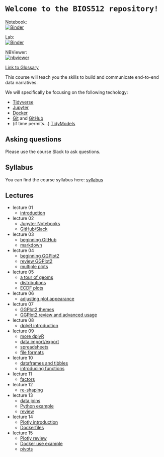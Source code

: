 # `Welcome to the BIOS512 repository!`

Notebook:  
[![Binder](https://mybinder.org/badge_logo.svg)](https://mybinder.org/v2/gh/chuckpr/BIOS512-binder/main?urlpath=git-pull%3Frepo%3Dhttps%253A%252F%252Fgithub.com%252Fchuckpr%252FBIOS512%26urlpath%3Dtree%252FBIOS512%252F%252F%26branch%3Dmain)

Lab:  
[![Binder](https://mybinder.org/badge_logo.svg)](https://mybinder.org/v2/gh/chuckpr/BIOS512-binder/main?urlpath=git-pull%3Frepo%3Dhttps%253A%252F%252Fgithub.com%252Fchuckpr%252FBIOS512%26urlpath%3Dlab%252Ftree%252FBIOS512%252F%252F%26branch%3Dmain)

NBViewer:  
[![nbviewer](https://raw.githubusercontent.com/jupyter/design/master/logos/Badges/nbviewer_badge.svg)](https://nbviewer.jupyter.org/github/chuckpr/BIOS512/tree/main/)

[Link to Glossary](https://github.com/chuckpr/BIOS512/blob/main/GLOSSARY.md)

This course will teach you the skills to build and communicate end-to-end data
narratives.

We will specifically be focusing on the following techology:
- [Tidyverse](https://www.tidyverse.org)
- [Jupyter](https://jupyter.org/)
- [Docker](https://www.docker.com/)
- [Git](https://git-scm.com/) and [GitHub](https://github.com/)
- (if time permits...) [TidyModels](https://www.tidymodels.org/)

## Asking questions
Please use the course Slack to ask questions.

## Syllabus
You can find the course syllabus here: [syllabus](https://github.com/chuckpr/BIOS512/blob/main/SYLLABUS.md)

## Lectures
- lecture 01
  - [introduction](https://nbviewer.jupyter.org/github/chuckpr/BIOS512/blob/main/lectures/01/01-lecture.ipynb)
- lecture 02
  - [Jupyter Notebooks](https://nbviewer.jupyter.org/github/chuckpr/BIOS512/blob/main/lectures/02/02_lecture_jupyter.ipynb)
  - [GitHub/Slack](https://nbviewer.jupyter.org/github/chuckpr/BIOS512/blob/main/lectures/02/02_lecture_slack_github.ipynb)
- lecture 03
  - [beginning GitHub](https://nbviewer.jupyter.org/github/chuckpr/BIOS512/blob/main/lectures/03/03_lecture_github.ipynb)
  - [markdown](https://nbviewer.jupyter.org/github/chuckpr/BIOS512/blob/main/lectures/03/03_lecture_markdown.ipynb)
- lecture 04
  - [beginning GGPlot2](https://nbviewer.jupyter.org/github/chuckpr/BIOS512/blob/main/lectures/04/04_lecture_ggplot2_intro.ipynb)
  - [review GGPlot2](https://nbviewer.jupyter.org/github/chuckpr/BIOS512/blob/main/lectures/04/04_review_ggplot2.ipynb)
  - [multiple plots](https://nbviewer.jupyter.org/github/chuckpr/BIOS512/blob/main/lectures/04/04_lecture_multiple_plots.ipynb)
- lecture 05
  - [a tour of geoms](https://nbviewer.jupyter.org/github/chuckpr/BIOS512/blob/main/lectures/05/05_tour_of_geoms.ipynb)
  - [distributions](https://nbviewer.jupyter.org/github/chuckpr/BIOS512/blob/main/lectures/05/05_plotting_distributions.ipynb)
  - [ECDF plots](https://nbviewer.jupyter.org/github/chuckpr/BIOS512/blob/main/lectures/06/06_ecdf_plots.ipynb)
- lecture 06
  - [adjusting plot appearance](https://nbviewer.jupyter.org/github/chuckpr/BIOS512/blob/main/lectures/06/06_adjusting_plot_appearance.ipynb)
- lecture 07
  - [GGPlot2 themes](https://nbviewer.jupyter.org/github/chuckpr/BIOS512/blob/main/lectures/07/07_ggplot2_themes.ipynb)
  - [GGPlot2 review and advanced usage](https://nbviewer.jupyter.org/github/chuckpr/BIOS512/blob/main/lectures/07/07_ggplot2_review_and_adv_usage.ipynb)
- lecture 08
  - [dplyR introduction](https://nbviewer.jupyter.org/github/chuckpr/BIOS512/blob/main/lectures/08/08_dplyr_introduction.ipynb)
- lecture 09
  - [more dplyR](https://nbviewer.jupyter.org/github/chuckpr/BIOS512/blob/main/lectures/09/09_more_dplyr.ipynb)
  - [data import/export](https://nbviewer.jupyter.org/github/chuckpr/BIOS512/blob/main/lectures/09/09_file_import_export.ipynb)
  - [spreadsheets](https://nbviewer.jupyter.org/github/chuckpr/BIOS512/blob/main/lectures/09/09_spreadsheets.ipynb)
  - [file formats](https://nbviewer.jupyter.org/github/chuckpr/BIOS512/blob/main/lectures/9/9_file_formats.ipynb)
- lecture 10
  - [dataframes and tibbles](https://nbviewer.jupyter.org/github/chuckpr/BIOS512/blob/main/lectures/10/10_dataframes_and_tibbles.ipynb)
  - [introducing functions](https://nbviewer.jupyter.org/github/chuckpr/BIOS512/blob/main/lectures/10/10_introducing_functions.ipynb)
- lecture 11
  - [factors](https://nbviewer.jupyter.org/github/chuckpr/BIOS512/blob/main/lectures/11/11_factors.ipynb)
- lecture 12
  - [re-shaping](https://nbviewer.jupyter.org/github/chuckpr/BIOS512/blob/main/lectures/12/12_reshaping_data.ipynb)
- lecture 13
  - [data joins](https://nbviewer.jupyter.org/github/chuckpr/BIOS512/blob/main/lectures/13/13_joins.ipynb)
  - [Python example](https://nbviewer.jupyter.org/github/chuckpr/BIOS512/blob/main/lectures/13/13_python_versus_R.ipynb)
  - [review](https://nbviewer.jupyter.org/github/chuckpr/BIOS512/blob/main/lectures/13/13_review_concepts.ipynb)
- lecture 14
  - [Plotly introduction](https://nbviewer.jupyter.org/github/chuckpr/BIOS512/blob/main/lectures/14/14_plotly_introduction.ipynb)
  - [Dockerfiles](https://nbviewer.jupyter.org/github/chuckpr/BIOS512/blob/main/lectures/14/14_stepping_through_a_Dockerfile.ipynb)
- lecture 15
  - [Plotly review](https://nbviewer.jupyter.org/github/chuckpr/BIOS512/blob/main/lectures/15/15_plotly_review.ipynb)
  - [Docker use example](https://nbviewer.jupyter.org/github/chuckpr/BIOS512/blob/main/lectures/15/15_Docker_in_action.ipynb)
  - [pivots](https://nbviewer.jupyter.org/github/chuckpr/BIOS512/blob/main/lectures/15/15_new_pivot_functions.ipynb)
